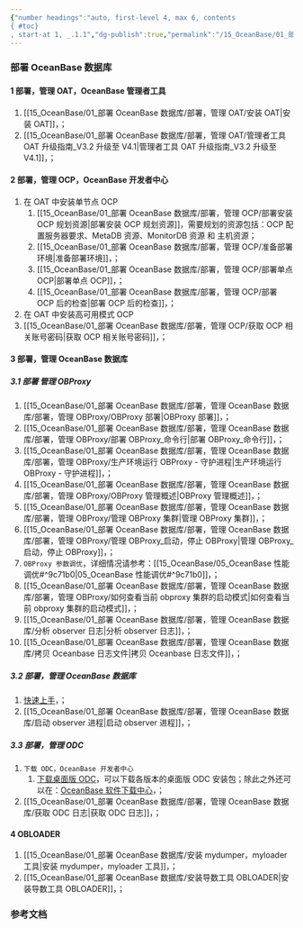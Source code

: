 ```yaml
---
{"number headings":"auto, first-level 4, max 6, contents
{ #toc}
, start-at 1, _.1.1","dg-publish":true,"permalink":"/15_OceanBase/01_部署 OceanBase 数据库/","dgPassFrontmatter":true}
---
```



### 部署 OceanBase 数据库
#### 1 部署，管理 OAT，OceanBase 管理者工具
1. [[15_OceanBase/01_部署 OceanBase 数据库/部署，管理 OAT/安装 OAT\|安装 OAT]]，；
2. [[15_OceanBase/01_部署 OceanBase 数据库/部署，管理 OAT/管理者工具 OAT 升级指南_V3.2 升级至 V4.1\|管理者工具 OAT 升级指南_V3.2 升级至 V4.1]]，；

#### 2 部署，管理 OCP，OceanBase 开发者中心
1. 在 OAT 中安装单节点 OCP
	1. [[15_OceanBase/01_部署 OceanBase 数据库/部署，管理 OCP/部署安装 OCP 规划资源\|部署安装 OCP 规划资源]]，需要规划的资源包括：OCP 配置服务器要求、MetaDB 资源、MonitorDB 资源 和 主机资源；
	2. [[15_OceanBase/01_部署 OceanBase 数据库/部署，管理 OCP/准备部署环境\|准备部署环境]]，；
	3. [[15_OceanBase/01_部署 OceanBase 数据库/部署，管理 OCP/部署单点 OCP\|部署单点 OCP]]，；
	4. [[15_OceanBase/01_部署 OceanBase 数据库/部署，管理 OCP/部署 OCP 后的检查\|部署 OCP 后的检查]]，；
2. 在 OAT 中安装高可用模式 OCP
3. [[15_OceanBase/01_部署 OceanBase 数据库/部署，管理 OCP/获取 OCP 相关账号密码\|获取 OCP 相关账号密码]]，；


#### 3 部署，管理 OceanBase 数据库
##### 3.1 部署 管理 OBProxy
1. [[15_OceanBase/01_部署 OceanBase 数据库/部署，管理 OceanBase 数据库/部署，管理 OBProxy/OBProxy 部署\|OBProxy 部署]]，；
2. [[15_OceanBase/01_部署 OceanBase 数据库/部署，管理 OceanBase 数据库/部署，管理 OBProxy/部署 OBProxy_命令行\|部署 OBProxy_命令行]]，；
3. [[15_OceanBase/01_部署 OceanBase 数据库/部署，管理 OceanBase 数据库/部署，管理 OBProxy/生产环境运行 OBProxy - 守护进程\|生产环境运行 OBProxy - 守护进程]]，；
4. [[15_OceanBase/01_部署 OceanBase 数据库/部署，管理 OceanBase 数据库/部署，管理 OBProxy/OBProxy 管理概述\|OBProxy 管理概述]]，；
5. [[15_OceanBase/01_部署 OceanBase 数据库/部署，管理 OceanBase 数据库/部署，管理 OBProxy/管理 OBProxy 集群\|管理 OBProxy 集群]]，；
6. [[15_OceanBase/01_部署 OceanBase 数据库/部署，管理 OceanBase 数据库/部署，管理 OBProxy/管理 OBProxy_启动，停止 OBProxy\|管理 OBProxy_启动，停止 OBProxy]]，；
7. `OBProxy 参数调优`，详细情况请参考：[[15_OceanBase/05_OceanBase 性能调优#^9c71b0\|05_OceanBase 性能调优#^9c71b0]]，；
8. [[15_OceanBase/01_部署 OceanBase 数据库/部署，管理 OceanBase 数据库/部署，管理 OBProxy/如何查看当前 obproxy 集群的启动模式\|如何查看当前 obproxy 集群的启动模式]]，；
9. [[15_OceanBase/01_部署 OceanBase 数据库/部署，管理 OceanBase 数据库/分析 observer 日志\|分析 observer 日志]]，；
10. [[15_OceanBase/01_部署 OceanBase 数据库/部署，管理 OceanBase 数据库/拷贝 Oceanbase 日志文件\|拷贝 Oceanbase 日志文件]]，；

##### 3.2 部署，管理 OceanBase 数据库
1. [快速上手](https://open.oceanbase.com/quickStart)，；
2. [[15_OceanBase/01_部署 OceanBase 数据库/部署，管理 OceanBase 数据库/启动 observer 进程\|启动 observer 进程]]，；

##### 3.3 部署，管理 ODC
1. `下载 ODC，OceanBase 开发者中心`
	1. [下载桌面版 ODC](https://help.aliyun.com/document_detail/212816.html)，可以下载各版本的桌面版 ODC 安装包；除此之外还可以在：[OceanBase 软件下载中心](https://www.oceanbase.com/softwarecenter-enterprise)，；
2. [[15_OceanBase/01_部署 OceanBase 数据库/部署，管理 OceanBase 数据库/获取 ODC 日志\|获取 ODC 日志]]，；


#### 4 OBLOADER
1. [[15_OceanBase/01_部署 OceanBase 数据库/安装 mydumper，myloader 工具\|安装 mydumper，myloader 工具]]，；
2. [[15_OceanBase/01_部署 OceanBase 数据库/安装导数工具 OBLOADER\|安装导数工具 OBLOADER]]，；



### 参考文档







